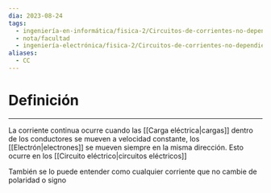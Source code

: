 ```yaml
---
dia: 2023-08-24
tags:
  - ingeniería-en-informática/fisica-2/Circuitos-de-corrientes-no-dependientes-del-tiempo
  - nota/facultad
  - ingeniería-electrónica/fisica-2/Circuitos-de-corrientes-no-dependientes-del-tiempo
aliases:
  - CC
---
```

# Definición
---
La corriente continua ocurre cuando las [[Carga eléctrica|cargas]] dentro de los conductores se mueven a velocidad constante, los [[Electrón|electrones]] se mueven siempre en la misma dirección. Esto ocurre en los [[Circuito eléctrico|circuitos eléctricos]]

También se lo puede entender como cualquier corriente que no cambie de polaridad o signo